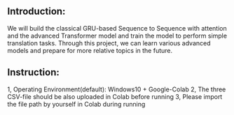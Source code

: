 ﻿## Introduction:

We will build the classical GRU-based Sequence to Sequence with attention and the advanced Transformer model and train the model to perform simple translation tasks. Through this project, we can learn various advanced models and prepare for more relative topics in the future.

## Instruction:

1, Operating Environment(default): Windows10 + Google-Colab
2, The three CSV-file should be also uploaded in Colab before running
3, Please import the file path by yourself in Colab during running